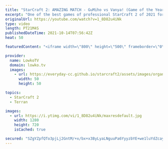 ```yaml
---
title: "StarCraft 2: AMAZING MATCH - GuMiho vs Vanya! (Game of the Year?)"
excerpt: "One of the best games of professional StarCraft 2 of 2021 for sure. In this epic game of Zerg versus Terran between Vanya and GuMiho, we watch a game that begins as every game does, but quickly spirals out of control.  Support my work on Patreon: http://www.patreon.com/lowkotv Become a YouTube member:"
originalUrl: https://youtube.com/watch?v=1_8D82u4iNk
type: video
length: PT21M4S
publishedDateTime: 2021-10-14T07:56:42Z
heat: 50

featuredContent: "<iframe width=\"800\" height=\"500\" frameborder=\"0\" src=\"https://www.youtube.com/embed/1_8D82u4iNk\" allow=\"accelerometer; autoplay; encrypted-media; gyroscope; picture-in-picture\" allowfullscreen></iframe>"

provider:
  name: LowkoTV
  domain: lowko.tv
  images:
    - url: https://everyday-cc.github.io/starcraft2/assets/images/organizations/lowko.tv-50x50.jpg
      width: 50
      height: 50

topics:
  - StarCraft 2
  - Terran

images:
  - url: https://i.ytimg.com/vi/1_8D82u4iNk/maxresdefault.jpg
    width: 1280
    height: 720
    isCached: true

secured: "SZgYZpfQTo3pjLj2GntM/+x/bx+x3ByLyaLNguuPa6YyyzbYE+we1luYdZcayBY1vUoJRW79Sj06si2foRhyHsQZfUYf141ZBvhs0iHzqBKM4d5Ng2ChJJ1MdyKEskJ8wKQEr3qF1gbVjGUUsQyc3t1xvL3tlbMXaWIQXPAoRlj5Ov96kEjgymO2V9MDzenzEV9MhYmKof8rk+5isoDQV7buZS9/lK1N/YatRJbleYfTARyCsRbvV67TJ23vknLNxjp06OSBawnnSc4vOQt6Hu/zAZldhaRnew+wJkv8fGn7n7ECxX5Nx+V3rEgQm1Fn2/A4M2DecpAocDh53vpI9/m9mUC1dN0Y/fv017U5hRTa1yjGbQLQp2DCQ2JkUD2/LtKcrGv27TjE4nyv2lY0W12/b3dS58wbYFbS4vfaG+35pHlM7ada/yfu+ga1Y2jh;Xm1OOzyqBDTY1+BxCt3tFA=="
---
```


